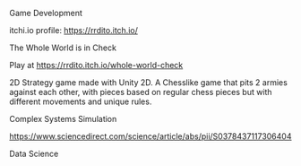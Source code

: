 Game Development

itchi.io profile:      https://rrdito.itch.io/

The Whole World is in Check

Play at https://rrdito.itch.io/whole-world-check

2D Strategy game made with Unity 2D. A Chesslike game that pits 2 armies against each other, with pieces based on regular chess pieces but with different movements and unique rules.


Complex Systems Simulation

https://www.sciencedirect.com/science/article/abs/pii/S0378437117306404



Data Science
